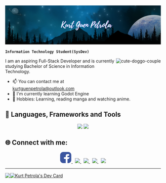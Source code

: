 <!-- # 🌌 Kurt Guen Raposas Petrola -->
<p align = "center" ><img align="center" src="https://github.com/kurtpetrola/kurtpetrola/blob/master/imgs/kurt-readme-header.png" /></p>

**`Information Technology Student(SysDev)`**

<img alt="cute-doggo-couple" align="right" width="auto" height="120" src="https://media.tenor.com/h67tbKxNTyAAAAAi/corgi-love.gif">

I am an aspiring Full-Stack Developer and is currently studying Bachelor of Science in Information Technology.

- 📫 You can contact me at [kurtguenpetrola@outlook.com](mailto:kurtguenpetrola@outlook.com)
- 🌱 I'm currently learning Godot Engine
- 🎯 Hobbies: Learning, reading manga and watching anime.

<h2>🧰 Languages, Frameworks and Tools</h2>

<p align="center">
  <!--<a href="https://skillicons.dev"></a>-->
    <img src="https://skillicons.dev/icons?i=dart,flutter,kotlin,firebase,svelte,react,ts,js" /> <!--</br>-->
    <img src="https://skillicons.dev/icons?i=vscode,androidstudio,cs,unity,git,tailwind,mysql,figma" />
</p>


<h2>🌐 Connect with me:</h2>

<p align="center">
 <a href="https://www.facebook.com/profile.php?id=100008866333712&mibextid=ZbWKwL/">
   <picture>
     <img alt="Facebook logo" src="https://github.com/ReigneRaven/ReigneRaven/blob/main/img/facebook.svg" height="36">
   </picture>
 </a>
 &nbsp;
  <a href="https://dev.to/kurtpetrola">
   <picture>
      <img src="https://skillicons.dev/icons?i=devto" height="37"/>
   </picture>
 </a>
  &nbsp;
 <a href="https://gitlab.com/kurtpetrola">
   <picture>
      <img src="https://skillicons.dev/icons?i=gitlab" height="36"/>
   </picture>
 </a>
  &nbsp;
 <a href="https://www.linkedin.com/in/kurtguenpetrola">
   <picture>
      <img src="https://skillicons.dev/icons?i=linkedin" height="36"/>
   </picture>
 </a>
  &nbsp;
 <a href="https://www.instagram.com/krt.zzz_">
   <picture>
      <img src="https://skillicons.dev/icons?i=instagram" height="36"/>
   </picture>
 </a>
</p>

<!--<p align="center">
 <a href="https://www.facebook.com/profile.php?id=100008866333712&mibextid=ZbWKwL/">
   <picture>
     <!--<source media="(prefers-color-scheme: dark)" srcset="https://github.com/ReigneRaven/ReigneRaven/blob/main/img/facebook-light.svg">
     <!--<source media="(prefers-color-scheme: light)" srcset="https://github.com/ReigneRaven/ReigneRaven/blob/main/img/facebook-dark.svg">
     <img alt="Facebook logo" src="https://github.com/kurtpetrola/kurtpetrola/blob/master/imgs/facebook-dark.svg" height="35">
   </picture>
 </a>
 &nbsp;
 <a href="https://dev.to/kurtpetrola">
   <picture>
     <!--<source media="(prefers-color-scheme: dark)" srcset="https://github.com/ReigneRaven/ReigneRaven/blob/main/img/dev-light.svg">
     <!--<source media="(prefers-color-scheme: light)" srcset="https://github.com/ReigneRaven/ReigneRaven/blob/main/img/dev-dark.svg">
     <img alt="Dev logo" src="https://github.com/kurtpetrola/kurtpetrola/blob/master/imgs/dev-dark.svg" height="35">
   </picture>
 </a>
 &nbsp;
 <a href="https://gitlab.com/kurtpetrola">
   <picture>
     <!--<source media="(prefers-color-scheme: dark)" srcset="https://github.com/ReigneRaven/ReigneRaven/blob/main/img/gitlab-light.svg">
     <!--<source media="(prefers-color-scheme: light)" srcset="https://github.com/ReigneRaven/ReigneRaven/blob/main/img/gitlab-dark.svg">
     <img alt="Dev logo" src="https://github.com/kurtpetrola/kurtpetrola/blob/master/imgs/gitlab-dark.svg" height="35">
   </picture>
 </a>
 &nbsp;
 <a href="https://www.linkedin.com/in/kurtguenpetrola">
   <picture>
     <!--<source media="(prefers-color-scheme: dark)" srcset="https://github.com/ReigneRaven/ReigneRaven/blob/main/img/linkedin-light.svg">
     <!--<source media="(prefers-color-scheme: light)" srcset="https://github.com/ReigneRaven/ReigneRaven/blob/main/img/linkedin-dark.svg">
     <img alt="Linkedin logo" src="https://github.com/kurtpetrola/kurtpetrola/blob/master/imgs/linkedin-dark.svg" height="35">
   </picture>
 </a>
 &nbsp;
 <a href="https://www.instagram.com/krt.zzz_">
   <picture>
     <!--<source media="(prefers-color-scheme: dark)" srcset="https://github.com/ReigneRaven/ReigneRaven/blob/main/img/instagram-light.svg">
     <!--<source media="(prefers-color-scheme: light)" srcset="https://github.com/ReigneRaven/ReigneRaven/blob/main/img/instagram-dark.svg">
     <img alt="Instagram logo" src="https://github.com/kurtpetrola/kurtpetrola/blob/master/imgs/instagram-dark.svg" height="35">
   </picture>
 </a>
</p>-->

---

<!-- <p align="left"> -->
<a href="https://discord.com/users/866124582673842186"><img align="left" src="https://lanyard.cnrad.dev/api/866124582673842186??borderRadius=8px&hideDiscrim=true"/></a>
<a href="https://app.daily.dev/kurtpetrola"><img src="https://api.daily.dev/devcards/v2/TcGz7c2xpYSbFEeVJ4djv.png?type=wide&r=z8n" width="419" alt="Kurt Petrola's Dev Card"/></a>
  <!--&nbsp; &nbsp;
    <img alt="cute-doggo-couple" width="auto" height="210" src="https://media.tenor.com/h67tbKxNTyAAAAAi/corgi-love.gif">-->
<!-- </p>  -->

<!-- <img alt="doggo" width="auto" src="https://mir-s3-cdn-cf.behance.net/project_modules/1400/74731f76965389.5c7945b0cfcc3.gif"> -->
